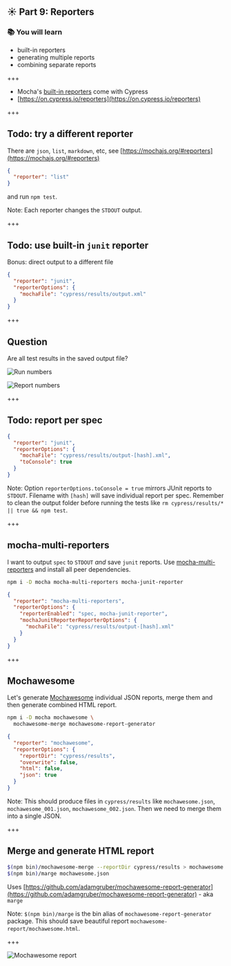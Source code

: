 ## ☀️ Part 9: Reporters

### 📚 You will learn

- built-in reporters
- generating multiple reports
- combining separate reports

+++

- Mocha's [built-in reporters](https://mochajs.org/#reporters) come with Cypress
- [https://on.cypress.io/reporters](https://on.cypress.io/reporters)

+++

## Todo: try a different reporter

There are `json`, `list`, `markdown`, etc, see [https://mochajs.org/#reporters](https://mochajs.org/#reporters)

```json
{
  "reporter": "list"
}
```

and run `npm test`.

Note:
Each reporter changes the `STDOUT` output.

+++

## Todo: use built-in `junit` reporter

Bonus: direct output to a different file

```json
{
  "reporter": "junit",
  "reporterOptions": {
    "mochaFile": "cypress/results/output.xml"
  }
}
```

+++

## Question

Are all test results in the saved output file?

![Run numbers](/slides/09-reporters/img/test-run.png)

![Report numbers](/slides/09-reporters/img/junit-output.png)

+++

## Todo: report per spec

```json
{
  "reporter": "junit",
  "reporterOptions": {
    "mochaFile": "cypress/results/output-[hash].xml",
    "toConsole": true
  }
}
```

Note:
Option `reporterOptions.toConsole = true` mirrors JUnit reports to `STDOUT`.
Filename with `[hash]` will save individual report per spec. Remember to clean the output folder before running the tests like `rm cypress/results/* || true && npm test`.

+++

## mocha-multi-reporters

I want to output `spec` to `STDOUT` _and_ save `junit` reports. Use [mocha-multi-reporters](https://github.com/stanleyhlng/mocha-multi-reporters) and install all peer dependencies.

```sh
npm i -D mocha mocha-multi-reporters mocha-junit-reporter
```

```json
{
  "reporter": "mocha-multi-reporters",
  "reporterOptions": {
    "reporterEnabled": "spec, mocha-junit-reporter",
    "mochaJunitReporterReporterOptions": {
      "mochaFile": "cypress/results/output-[hash].xml"
    }
  }
}
```

+++

## Mochawesome

Let's generate [Mochawesome](https://github.com/adamgruber/mochawesome) individual JSON reports, merge them and then generate combined HTML report.

```sh
npm i -D mocha mochawesome \
  mochawesome-merge mochawesome-report-generator
```

```json
{
  "reporter": "mochawesome",
  "reporterOptions": {
    "reportDir": "cypress/results",
    "overwrite": false,
    "html": false,
    "json": true
  }
}
```

Note:
This should produce files in `cypress/results` like `mochawesome.json`, `mochawesome_001.json`, `mochawesome_002.json`. Then we need to merge them into a single JSON.

+++

## Merge and generate HTML report

```sh
$(npm bin)/mochawesome-merge --reportDir cypress/results > mochawesome.json
$(npm bin)/marge mochawesome.json
```

Uses [https://github.com/adamgruber/mochawesome-report-generator](https://github.com/adamgruber/mochawesome-report-generator) - aka `marge`

Note:
`$(npm bin)/marge` is the bin alias of `mochawesome-report-generator` package. This should save beautiful report `mochawesome-report/mochawesome.html`.

+++

![Mochawesome report](/slides/09-reporters/img/report.png)

